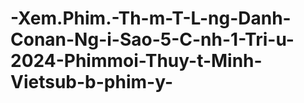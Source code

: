 # -Xem.Phim.-Th-m-T-L-ng-Danh-Conan-Ng-i-Sao-5-C-nh-1-Tri-u-2024-Phimmoi-Thuy-t-Minh-Vietsub-b-phim-y-